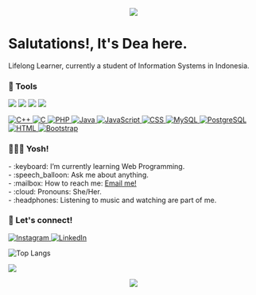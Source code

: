 <p align="center"> 
  <img src="https://capsule-render.vercel.app/api?text=Hi%20there%20👋,%20I'm%20Dea!🕹️&animation=fadeIn&type=waving&color=gradient&height=100"/> 
</p>

# <strong>Salutations!, It's Dea here.</strong>
Lifelong Learner, currently a student of Information Systems in Indonesia.

### <strong>🚀 Tools</strong>
<p>
    <img src="https://img.shields.io/badge/Text%20Editor-Visual%20Studio%20Code-blue?&logo=visual%20studio%20code&logoColor=blue" />
    <img src="https://img.shields.io/badge/IDE-NetBeans-brightgreen?&logo=apache%20netbeans%20ide&logoColor=brightgreen" />
    <img src="https://img.shields.io/badge/OS-MacOS-blue?&logo=apple" />
    <img src="https://img.shields.io/badge/IDE-Xcode-blue?&logo=xcode" />
</p>
<p>
    <a href="https://en.cppreference.com/">
        <img src="https://skillicons.dev/icons?i=cpp" alt="C++"/>
    </a>
    <a href="https://www.learn-c.org/">
        <img src="https://skillicons.dev/icons?i=c" alt="C"/>
    </a>
    <a href="https://www.php.net/">
        <img src="https://skillicons.dev/icons?i=php" alt="PHP"/>
    </a>
    <a href="https://www.java.com/">
        <img src="https://skillicons.dev/icons?i=java" alt="Java"/>
    </a>
    <a href="https://developer.mozilla.org/en-US/docs/Web/JavaScript">
        <img src="https://skillicons.dev/icons?i=js" alt="JavaScript"/>
    </a>
    <a href="https://developer.mozilla.org/en-US/docs/Web/CSS">
        <img src="https://skillicons.dev/icons?i=css" alt="CSS"/>
    </a>
    <a href="https://dev.mysql.com/">
        <img src="https://skillicons.dev/icons?i=mysql" alt="MySQL"/>
    </a>
    <a href="https://www.postgresql.org/">
        <img src="https://skillicons.dev/icons?i=postgres" alt="PostgreSQL"/>
    </a>
    <a href="https://www.w3.org/Style/CSS/Overview.en.html">
        <img src="https://skillicons.dev/icons?i=html" alt="HTML"/>
    </a>
    <a href="https://getbootstrap.com/">
        <img src="https://skillicons.dev/icons?i=bootstrap" alt="Bootstrap"/>
    </a>
</p>


### <strong>👩🏼‍💻 Yosh!</strong>
<p>
    - :keyboard: I’m currently learning Web Programming. </br>
    - :speech_balloon: Ask me about anything.</br>
    - :mailbox: How to reach me: <a href="mailto:deaauly@gmail.com">Email me!</a>  </br>
    - :cloud: Pronouns: She/Her. </br>
    - :headphones: Listening to music and watching are part of me. </br>
<p>

 
### <strong>📲 Let's connect!</strong>
 <a href="https://www.instagram.com/deaulya._/">
        <img src="https://skillicons.dev/icons?i=instagram" alt="Instagram"/>
    </a>
    <a href="https://www.linkedin.com/in/dea-aulya-61942830a/">
        <img src="https://skillicons.dev/icons?i=linkedin" alt="LinkedIn"/>
    </a>

  ![Top Langs](https://github-readme-stats.vercel.app/api/top-langs/?username=deaaulya&layout=compact)

<p>
<picture>
  <source
    srcset="https://github-readme-stats.vercel.app/api?username=deaaulya&show_icons=true&theme=dark"
    media="(prefers-color-scheme: dark)"
  />
  <source
    srcset="https://github-readme-stats.vercel.app/api?username=deaaulya&show_icons=true"
    media="(prefers-color-scheme: light), (prefers-color-scheme: no-preference)"
  />
  <a href="https://github-readme-stats.vercel.app/api?username=deaaulya&show_icons=true">
    <img src="https://github-readme-stats.vercel.app/api?username=deaaulya&show_icons=true" />
  </a>
</picture>
</p>

<p align="center"> 
  <img src="https://capsule-render.vercel.app/api?text=Good%20to%20%20see%20you!&animation=fadeIn&type=waving&color=gradient&height=100&section=footer"/> 
</p>

